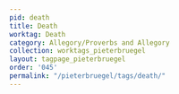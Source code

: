 ```yaml
---
pid: death
title: Death
worktag: Death
category: Allegory/Proverbs and Allegory
collection: worktags_pieterbruegel
layout: tagpage_pieterbruegel
order: '045'
permalink: "/pieterbruegel/tags/death/"
---
```

